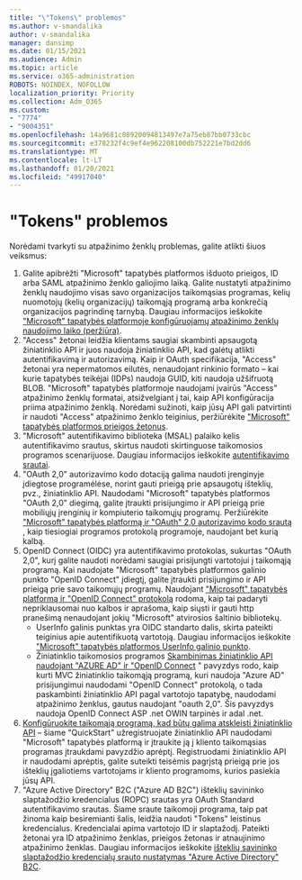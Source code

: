 ```yaml
---
title: "\"Tokens\" problemos"
ms.author: v-smandalika
author: v-smandalika
manager: dansimp
ms.date: 01/15/2021
ms.audience: Admin
ms.topic: article
ms.service: o365-administration
ROBOTS: NOINDEX, NOFOLLOW
localization_priority: Priority
ms.collection: Adm_O365
ms.custom:
- "7774"
- "9004351"
ms.openlocfilehash: 14a9681c08920094813497e7a75eb87bb0733cbc
ms.sourcegitcommit: e378232f4c9ef4e962208100db752221e7bd2dd6
ms.translationtype: MT
ms.contentlocale: lt-LT
ms.lasthandoff: 01/20/2021
ms.locfileid: "49917040"
---
```

# <a name="issues-with-tokens"></a>"Tokens" problemos

Norėdami tvarkyti su atpažinimo ženklų problemas, galite atlikti šiuos veiksmus:

1. Galite apibrėžti "Microsoft" tapatybės platformos išduoto prieigos, ID arba SAML atpažinimo ženklo galiojimo laiką. Galite nustatyti atpažinimo ženklų naudojimo visas savo organizacijos taikomąsias programas, kelių nuomotojų (kelių organizacijų) taikomąją programą arba konkrečią organizacijos pagrindinę tarnybą. Daugiau informacijos ieškokite ["Microsoft" tapatybės platformoje konfigūruojamų atpažinimo ženklų naudojimo laiko (peržiūra)](https://docs.microsoft.com/azure/active-directory/develop/active-directory-configurable-token-lifetimes).
2. "Access" žetonai leidžia klientams saugiai skambinti apsaugotą žiniatinklio API ir juos naudoja žiniatinklio API, kad galėtų atlikti autentifikavimą ir autorizavimą. Kaip ir OAuth specifikacija, "Access" žetonai yra nepermatomos eilutės, nenaudojant rinkinio formato – kai kurie tapatybės teikėjai (IDPs) naudoja GUID, kiti naudoja užšifruotą BLOB. "Microsoft" tapatybės platformoje naudojami įvairūs "Access" atpažinimo ženklų formatai, atsižvelgiant į tai, kaip API konfigūracija priima atpažinimo ženklą. Norėdami sužinoti, kaip jūsų API gali patvirtinti ir naudoti "Access" atpažinimo ženklo teiginius, peržiūrėkite ["Microsoft" tapatybės platformos prieigos žetonus](https://docs.microsoft.com/azure/active-directory/develop/userinfo#calling-the-userinfo-endpoint).
3. "Microsoft" autentifikavimo biblioteka (MSAL) palaiko kelis autentifikavimo srautus, skirtus naudoti skirtinguose taikomosios programos scenarijuose. Daugiau informacijos ieškokite [autentifikavimo srautai](https://docs.microsoft.com/azure/active-directory/develop/msal-authentication-flows#how-each-flow-emits-tokens-and-codes).
4. "OAuth 2,0" autorizavimo kodo dotaciją galima naudoti įrenginyje įdiegtose programėlėse, norint gauti prieigą prie apsaugotų išteklių, pvz., žiniatinklio API. Naudodami "Microsoft" tapatybės platformos "OAuth 2,0" diegimą, galite įtraukti prisijungimo ir API prieigą prie mobiliųjų įrenginių ir kompiuterio taikomųjų programų. Peržiūrėkite ["Microsoft" tapatybės platformą ir "OAuth" 2,0 autorizavimo kodo srautą](https://docs.microsoft.com/azure/active-directory/develop/v2-oauth2-auth-code-flow#refresh-the-access-token) , kaip tiesiogiai programos protokolą programoje, naudojant bet kurią kalbą.
5. OpenID Connect (OIDC) yra autentifikavimo protokolas, sukurtas "OAuth 2,0", kurį galite naudoti norėdami saugiai prisijungti vartotojui į taikomąją programą. Kai naudojate "Microsoft" tapatybės platformos galinio punkto "OpenID Connect" įdiegtį, galite įtraukti prisijungimo ir API prieigą prie savo taikomųjų programų. Naudojant ["Microsoft" tapatybės platformą ir "OpenID Connect" protokolą](https://docs.microsoft.com/azure/active-directory/develop/v2-protocols-oidc#send-the-sign-in-request) rodoma, kaip tai padaryti nepriklausomai nuo kalbos ir aprašoma, kaip siųsti ir gauti http pranešimą nenaudojant jokių "Microsoft" atvirosios šaltinio bibliotekų.
    - UserInfo galinis punktas yra OIDC standarto dalis, skirta pateikti teiginius apie autentifikuotą vartotoją. Daugiau informacijos ieškokite ["Microsoft" tapatybės platformos UserInfo galinio punkto](https://docs.microsoft.com/azure/active-directory/develop/userinfo#consider-use-an-id-token-instead).
    - Žiniatinklio taikomosios programos [Skambinimas žiniatinklio API naudojant "AZURE AD" ir "OpenID Connect](https://docs.microsoft.com/samples/azure-samples/active-directory-dotnet-webapp-webapi-openidconnect/active-directory-dotnet-webapp-webapi-openidconnect/) " pavyzdys rodo, kaip kurti MVC žiniatinklio taikomąją programą, kuri naudoja "Azure AD" prisijungimui naudodami "OpenID Connect" protokolą, o tada paskambinti žiniatinklio API pagal vartotojo tapatybę, naudodami atpažinimo ženklus, gautus naudojant "oauth 2,0". Šis pavyzdys naudoja OpenID Connect ASP .net OWIN tarpinės ir adal .net.
6. [Konfigūruokite taikomąją programą, kad būtų galima atskleisti žiniatinklio API](https://docs.microsoft.com/azure/active-directory/develop/quickstart-configure-app-expose-web-apis) – šiame "QuickStart" užregistruojate žiniatinklio API naudodami "Microsoft" tapatybės platformą ir įtraukite ją į kliento taikomąsias programas įtraukdami pavyzdžio aprėptį. Registruodami žiniatinklio API ir naudodami aprėptis, galite suteikti teisėmis pagrįstą prieigą prie jos išteklių įgaliotiems vartotojams ir kliento programoms, kurios pasiekia jūsų API.
7. "Azure Active Directory" B2C ("Azure AD B2C") išteklių savininko slaptažodžio kredencialus (ROPC) srautas yra OAuth Standard autentifikavimo srautas. Šiame sraute taikomoji programa, taip pat žinoma kaip besiremianti šalis, leidžia naudoti "Tokens" leistinus kredencialus. Kredencialai apima vartotojo ID ir slaptažodį. Pateikti žetonai yra ID atpažinimo ženklas, prieigos žetonas ir atnaujinimo atpažinimo ženklas. Daugiau informacijos ieškokite [išteklių savininko slaptažodžio kredencialų srauto nustatymas "Azure Active Directory" B2C](https://docs.microsoft.com/azure/active-directory-b2c/add-ropc-policy?tabs=app-reg-ga&pivots=b2c-user-flow). 

